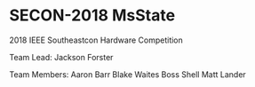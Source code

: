 # SECON-2018 MsState
2018 IEEE Southeastcon Hardware Competition

Team Lead: Jackson Forster

Team Members: Aaron Barr
			  Blake Waites
			  Boss Shell
			  Matt Lander